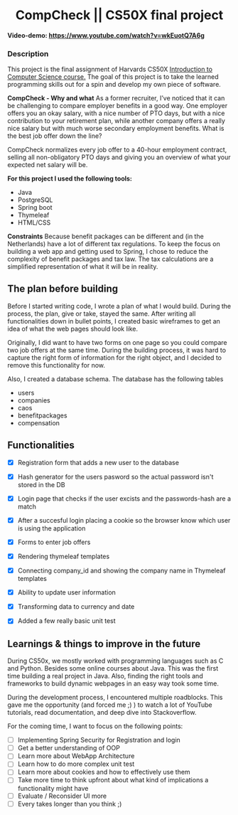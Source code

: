 <h1 style="text-align: center">CompCheck || CS50X final project</h1>

#### Video-demo:  https://www.youtube.com/watch?v=wkEuotQ7A6g


### Description
This project is the final assignment of Harvards CS50X [Introduction to Computer Science course.](https://cs50.harvard.edu/x/2023/project/) The goal of this project is to take the learned programming skills out for a spin and develop my own piece of software.

**CompCheck - Why and what** 
As a former recruiter, I’ve noticed that it can be challenging to compare employer benefits in a good way. One employer offers you an okay salary, with a nice number of PTO days, but with a nice contribution to your retirement plan, while another company offers a really nice salary but with much worse secondary employment benefits. What is the best job offer down the line?

CompCheck normalizes every job offer to a 40-hour employment contract, selling all non-obligatory PTO days and giving you an overview of what your expected net salary will be.


**For this project I used the following tools:**
 - Java
 - PostgreSQL
 - Spring boot
 - Thymeleaf
 - HTML/CSS

**Constraints**
Because benefit packages can be different and (in the Netherlands) have a lot of different tax regulations. To keep the focus on building a web app and getting used to Spring, I chose to reduce the complexity of benefit packages and tax law. The tax calculations are a simplified representation of what it will be in reality. 

<h2> The plan before building </h2>
Before I started writing code, I wrote a plan of what I would build. During the process, the plan, give or take, stayed the same.  After writing all functionalities down in bullet points, I created basic wireframes to get an idea of what the web pages should look like.

Originally, I did want to have two forms on one page so you could compare two job offers at the same time. During the building process, it was hard to capture the right form of information for the right object, and I decided to remove this functionality for now.

Also, I created  a database schema. The database has the following tables

- users
- companies
- caos
- benefitpackages
- compensation

<h2>Functionalities</h2>

 - [x] Registration form that adds a new user to the database
 - [x] Hash generator for the users pasword so the actual password isn't stored in the DB
 - [x] Login page that checks if the user excists and the passwords-hash are a match
 - [x] After a succesful login placing a cookie so the browser know which user is using the application
 - [x] Forms to enter job offers
 - [x] Rendering thymeleaf templates
 - [x] Connecting company_id and showing the company name in Thymeleaf templates
 - [x] Ability to update user information
 - [x] Transforming data to currency and date
 - [x] Added a few really basic unit test


<h2>Learnings & things to improve in the future</h2>
During CS50x, we mostly worked with programming languages such as C and Python. Besides some online courses about Java. This was the first time building a real project in Java. Also, finding the right tools and frameworks to build dynamic webpages in an easy way took some time.  

During the development process, I encountered multiple roadblocks. This gave me the opportunity (and forced me ;) ) to watch a lot of YouTube tutorials, read documentation, and deep dive into Stackoverflow. 

For the coming time, I want to focus on the following points: 

 - [ ] Implementing Spring Security for Registration and login
 - [ ] Get a better understanding of OOP 
 - [ ] Learn more about WebApp Architecture
 - [ ] Learn how to do more complex unit test
 - [ ] Learn more about cookies and how to effectively use them
 - [ ] Take more time to think upfront about what kind of implications a functionality might have
 - [ ] Evaluate / Reconsider UI more 
 - [ ] Every takes longer than you think ;)
